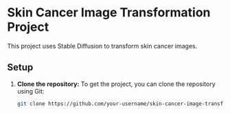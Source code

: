 # Skin Cancer Image Transformation Project

This project uses Stable Diffusion to transform skin cancer images.

## Setup

1. **Clone the repository:**
   To get the project, you can clone the repository using Git:
   ```bash
   git clone https://github.com/your-username/skin-cancer-image-transformation.git
